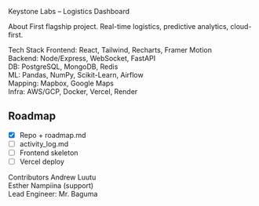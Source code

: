  Keystone Labs – Logistics Dashboard

 About
First flagship project. Real-time logistics, predictive analytics, cloud-first.

Tech Stack
Frontend: React, Tailwind, Recharts, Framer Motion  
Backend: Node/Express, WebSocket, FastAPI  
DB: PostgreSQL, MongoDB, Redis  
ML: Pandas, NumPy, Scikit-Learn, Airflow  
Mapping: Mapbox, Google Maps  
Infra: AWS/GCP, Docker, Vercel, Render  

## Roadmap
- [x] Repo + roadmap.md  
- [ ] activity_log.md  
- [ ] Frontend skeleton  
- [ ] Vercel deploy  

Contributors
Andrew Luutu  
Esther Nampiina (support)  
Lead Engineer: Mr. Baguma  
